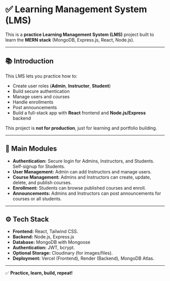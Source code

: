 # ✅ Learning Management System (LMS)

This is a **practice Learning Management System (LMS)** project built to learn the **MERN stack** (MongoDB, Express.js, React, Node.js).

---

## 📚 Introduction

This LMS lets you practice how to:

- Create user roles (**Admin**, **Instructor**, **Student**)
- Build secure authentication
- Manage users and courses
- Handle enrollments
- Post announcements
- Build a full-stack app with **React** frontend and **Node.js/Express** backend

This project is **not for production**, just for learning and portfolio building.

---

## 🧩 Main Modules

- **Authentication:** Secure login for Admins, Instructors, and Students. Self-signup for Students.
- **User Management:** Admin can add Instructors and manage users.
- **Course Management:** Admins and Instructors can create, update, delete, and publish courses.
- **Enrollment:** Students can browse published courses and enroll.
- **Announcements:** Admins and Instructors can post announcements for courses or all students.

---

## ⚙️ Tech Stack

- **Frontend:** React, Tailwind CSS.
- **Backend:** Node.js, Express.js
- **Database:** MongoDB with Mongoose
- **Authentication:** JWT, bcrypt.
- **Optional Storage:** Cloudinary (for images/files).
- **Deployment:** Vercel (Frontend), Render (Backend), MongoDB Atlas.

---

✅ **Practice, learn, build, repeat!**
